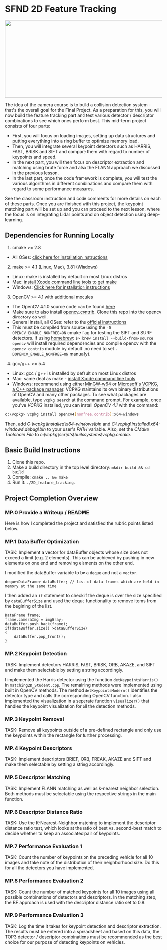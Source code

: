 # SFND 2D Feature Tracking

<img src="images/keypoints.png" width="820" height="248" />

The idea of the camera course is to build a collision detection system - that's the overall goal for the Final Project. As a preparation for this, you will now build the feature tracking part and test various detector / descriptor combinations to see which ones perform best. This mid-term project consists of four parts:

* First, you will focus on loading images, setting up data structures and putting everything into a ring buffer to optimize memory load. 
* Then, you will integrate several keypoint detectors such as HARRIS, FAST, BRISK and SIFT and compare them with regard to number of keypoints and speed. 
* In the next part, you will then focus on descriptor extraction and matching using brute force and also the FLANN approach we discussed in the previous lesson. 
* In the last part, once the code framework is complete, you will test the various algorithms in different combinations and compare them with regard to some performance measures. 

See the classroom instruction and code comments for more details on each of these parts. Once you are finished with this project, the keypoint matching part will be set up and you can proceed to the next lesson, where the focus is on integrating Lidar points and on object detection using deep-learning. 

## Dependencies for Running Locally
1. cmake >= 2.8
 * All OSes: [click here for installation instructions](https://cmake.org/install/)

2. make >= 4.1 (Linux, Mac), 3.81 (Windows)
 * Linux: make is installed by default on most Linux distros
 * Mac: [install Xcode command line tools to get make](https://developer.apple.com/xcode/features/)
 * Windows: [Click here for installation instructions](http://gnuwin32.sourceforge.net/packages/make.htm)

3. OpenCV >= 4.1 with additional modules 
 * The OpenCV 4.1.0 source code can be found [here](https://github.com/opencv/opencv/tree/4.1.0)
 * Make sure to also install [opencv_contrib](https://github.com/opencv/opencv_contrib). Clone this repo into the opencv directory as well.
 * General install, all OSes: refer to the [official instructions](https://docs.opencv.org/master/df/d65/tutorial_table_of_content_introduction.html)
 * This must be compiled from source using the `-D OPENCV_ENABLE_NONFREE=ON` cmake flag for testing the SIFT and SURF detectors. If using [homebrew](https://brew.sh/): `$> brew install --build-from-source opencv` will install required dependencies and compile opencv with the `opencv_contrib` module by default (no need to set `-DOPENCV_ENABLE_NONFREE=ON` manually).

4. gcc/g++ >= 5.4
  * Linux: gcc / g++ is installed by default on most Linux distros
  * Mac: same deal as make - [install Xcode command line tools](https://developer.apple.com/xcode/features/)
  * Windows: recommend using either [MinGW-w64](http://mingw-w64.org/doku.php/start) or [Microsoft's VCPKG, a C++ package manager](https://docs.microsoft.com/en-us/cpp/build/install-vcpkg?view=msvc-160&tabs=windows). VCPKG maintains its own binary distributions of OpenCV and many other packages. To see what packages are available, type `vcpkg search` at the command prompt. For example, once you've _VCPKG_ installed, you can install _OpenCV 4.1_ with the command:
```bash
c:\vcpkg> vcpkg install opencv4[nonfree,contrib]:x64-windows
```
Then, add *C:\vcpkg\installed\x64-windows\bin* and *C:\vcpkg\installed\x64-windows\debug\bin* to your user's _PATH_ variable. Also, set the _CMake Toolchain File_ to *c:\vcpkg\scripts\buildsystems\vcpkg.cmake*.


## Basic Build Instructions

1. Clone this repo.
2. Make a build directory in the top level directory: `mkdir build && cd build`
3. Compile: `cmake .. && make`
4. Run it: `./2D_feature_tracking`.

## Project Completion Overview

### MP.0 Provide a Writeup / README

Here is how I completed the project and satisfied the rubric points listed below.

### MP.1 Data Buffer Optimization

TASK: Implement a vector for dataBuffer objects whose size does not exceed a limit (e.g. 2 elements). This can be achieved by pushing in new elements on one end and removing elements on the other end. 

I modified the dataBuffer variable to be a `deque` and not a `vector`.

```
deque<DataFrame> dataBuffer; // list of data frames which are held in memory at the same time
```

I then added an `if` statement to check if the deque is over the size specified by `dataBufferSize` and used the deque functionality to remove items from the begining of the list.

```
DataFrame frame;
frame.cameraImg = imgGray;
dataBuffer.push_back(frame);
if(dataBuffer.size() >dataBufferSize)
{
    dataBuffer.pop_front();
}
```
### MP.2 Keypoint Detection

TASK: Implement detectors HARRIS, FAST, BRISK, ORB, AKAZE, and SIFT and make them selectable by setting a string accordingly.

I implemented the Harris detector using the function `detKeypointsHarris()` in `matching2D_Student.cpp`. The remaining methods were implemented using built in OpenCV methods. The method `detKeypointsModern()` identifies the detector type and calls the corresponding OpenCV function. I also implemented the visualization in a seperate function `visualizer()` that handles the keypoint visualization for all the detection methods. 

### MP.3 Keypoint Removal
	
TASK: Remove all keypoints outside of a pre-defined rectangle and only use the keypoints within the rectangle for further processing. 

### MP.4 Keypoint Descriptors
	
TASK: Implement descriptors BRIEF, ORB, FREAK, AKAZE and SIFT and make them selectable by setting a string accordingly.

### MP.5 Descriptor Matching
	
TASK: Implement FLANN matching as well as k-nearest neighbor selection. Both methods must be selectable using the respective strings in the main function.

### MP.6 Descriptor Distance Ratio

TASK: Use the K-Nearest-Neighbor matching to implement the descriptor distance ratio test, which looks at the ratio of best vs. second-best match to decide whether to keep an associated pair of keypoints.

### MP.7 Performance Evaluation 1
	
TASK: Count the number of keypoints on the preceding vehicle for all 10 images and take note of the distribution of their neighborhood size. Do this for all the detectors you have implemented.

### MP.8 Performance Evaluation 2
	
TASK: Count the number of matched keypoints for all 10 images using all possible combinations of detectors and descriptors. In the matching step, the BF approach is used with the descriptor distance ratio set to 0.8.

### MP.9 Performance Evaluation 3

TASK: Log the time it takes for keypoint detection and descriptor extraction. The results must be entered into a spreadsheet and based on this data, the TOP3 detector / descriptor combinations must be recommended as the best choice for our purpose of detecting keypoints on vehicles.